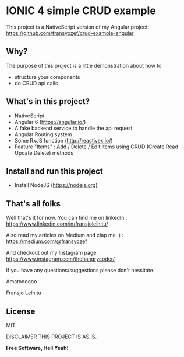 # IONIC 4 simple CRUD example
This project is a NativeScript version of my Angular project: https://github.com/fransyozef/crud-example-angular


## Why?
The purpose of this project is a little demonstration about how to 
- structure your components
- do CRUD api calls



## What's in this project?
- NativeScript
- Angular 6 (https://angular.io/)
- A fake backend service to handle the api request
- Angular Routing system
- Some RxJS function (http://reactivex.io/) 
- Feature "Items"   : Add / Delete / Edit items using CRUD (Create Read Update Delete) methods

## Install and run this project
- Install NodeJS (https://nodejs.org)


## That's all folks
Well that's it for now. You can find me on linkedIn : https://www.linkedin.com/in/fransjoleihitu/

Also read my articles on Medium and clap me :) : https://medium.com/@fransyozef

And checkout out my Instagram page: https://www.instagram.com/thehangrycoder/

If you have any questions/suggestions please don't hessitate.

Amatoooooo

Fransjo Leihitu


License
----

MIT

DISCLAIMER
THIS PROJECT IS AS IS.


**Free Software, Hell Yeah!**